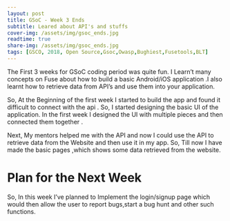 ```yaml
---
layout: post
title: GSoC - Week 3 Ends
subtitle: Leared about API's and stuffs
cover-img: /assets/img/gsoc_ends.jpg
readtime: true
share-img: /assets/img/gsoc_ends.jpg
tags: [GSCO, 2018, Open Source,Gsoc,Owasp,Bughiest,Fusetools,BLT]
---
```


The First 3 weeks for GSoC coding period was quite fun. I Learn’t many concepts on Fuse about how to build a basic Android/iOS application .I also learnt how to retrieve data from API’s and use them into your application.

So, At the Beginning of the first week I started to build the app and found it difficult to connect with the api . So, I started designing the basic UI of the application. In the first week I designed the UI with multiple pieces and then connected them together .

Next, My mentors helped me with the API and now I could use the API to retrieve data from the Website and then use it in my app. So, Till now I have made the basic pages ,which shows some data retrieved from the website.

# Plan for the Next Week #

So, In this week I’ve planned to Implement the login/signup page which would then allow the user to report bugs,start a bug hunt and other such functions.
